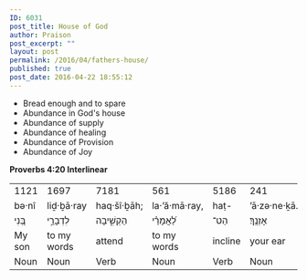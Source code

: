 ```yaml
---
ID: 6031
post_title: House of God
author: Praison
post_excerpt: ""
layout: post
permalink: /2016/04/fathers-house/
published: true
post_date: 2016-04-22 18:55:12
---
```

<ul>
 	<li>Bread enough and to spare</li>
 	<li>Abundance in God's house</li>
 	<li>Abundance of supply</li>
 	<li>Abundance of healing</li>
 	<li>Abundance of Provision</li>
 	<li>Abundance of Joy</li>
</ul>
<strong>Proverbs 4:20 Interlinear </strong>
<table width="410">
<tbody>
<tr>
<td width="90">1121</td>
<td width="64">1697</td>
<td width="64">7181</td>
<td width="64">561</td>
<td width="64">5186</td>
<td width="64">241</td>
</tr>
<tr>
<td>bə·nî</td>
<td>liḏ·ḇā·ray</td>
<td>haq·šî·ḇāh;</td>
<td>la·’ă·mā·ray,</td>
<td>haṭ-</td>
<td>’ā·zə·ne·ḵā.</td>
</tr>
<tr>
<td>בְּ֭נִי</td>
<td>לִדְבָרַ֣י</td>
<td>הַקְשִׁ֑יבָה</td>
<td>לַ֝אֲמָרַ֗י</td>
<td>הַט־</td>
<td>אָזְנֶֽךָ׃</td>
</tr>
<tr>
<td>My son</td>
<td>to my words</td>
<td>attend</td>
<td>to my words</td>
<td>incline</td>
<td>your ear</td>
</tr>
<tr>
<td>Noun</td>
<td>Noun</td>
<td>Verb</td>
<td>Noun</td>
<td>Verb</td>
<td>Noun</td>
</tr>
</tbody>
</table>